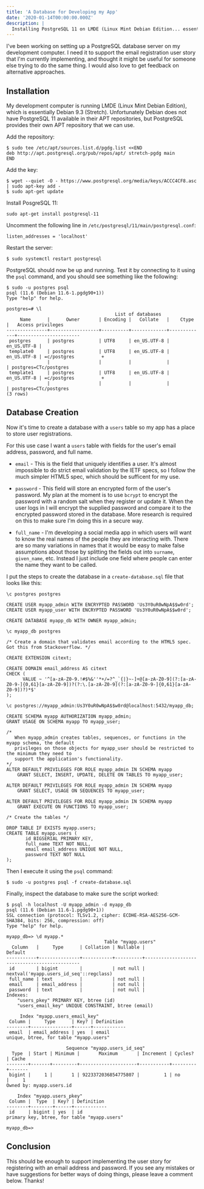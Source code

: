 ```yaml
---
title: 'A Database for Developing my App'
date: '2020-01-14T00:00:00.000Z'
description: |
  Installing PostgreSQL 11 on LMDE (Linux Mint Debian Edition... essentially Debian 9.3 Stretch) and creating a database for developing my app.
---
```


I've been working on setting up a PostgreSQL database server on my development computer. I need it to support the email registration user story that I'm currently implementing, and thought it might be useful for someone else trying to do the same thing. I would also love to get feedback on alternative approaches.

## Installation

My development computer is running LMDE (Linux Mint Debian Edition), which is essentially Debian 9.3 (Stretch). Unfortunately Debian does not have PostgreSQL 11 available in their APT repositories, but PostgreSQL provides their own APT repository that we can use.

Add the repository:

```
$ sudo tee /etc/apt/sources.list.d/pgdg.list <<END
deb http://apt.postgresql.org/pub/repos/apt/ stretch-pgdg main
END
```

Add the key:

```
$ wget --quiet -O - https://www.postgresql.org/media/keys/ACCC4CF8.asc | sudo apt-key add -
$ sudo apt-get update
```

Install PosgreSQL 11:

```
sudo apt-get install postgresql-11

```

Uncomment the following line in `/etc/postgresql/11/main/postgresql.conf`:

```
listen_addresses = 'localhost'
```

Restart the server:

```
$ sudo systemctl restart postgresql
```

PostgreSQL should now be up and running. Test it by connecting to it using the `psql` command, and you should see something like the following:

```
$ sudo -u postgres psql
psql (11.6 (Debian 11.6-1.pgdg90+1))
Type "help" for help.

postgres=# \l
                                        List of databases
     Name      |      Owner       | Encoding |   Collate   |    Ctype    |   Access privileges   
---------------+------------------+----------+-------------+-------------+-----------------------
 postgres      | postgres         | UTF8     | en_US.UTF-8 | en_US.UTF-8 | 
 template0     | postgres         | UTF8     | en_US.UTF-8 | en_US.UTF-8 | =c/postgres          +
               |                  |          |             |             | postgres=CTc/postgres
 template1     | postgres         | UTF8     | en_US.UTF-8 | en_US.UTF-8 | =c/postgres          +
               |                  |          |             |             | postgres=CTc/postgres
(3 rows)
```

## Database Creation

Now it's time to create a database with a `users` table so my app has a place to store user registrations.

For this use case I want a `users` table with fields for the user's email address, password, and full name.

- `email` - This is the field that uniquely identifies a user. It's almost impossible to do strict email validation by the IETF specs, so I follow the much simpler HTML5 spec, which should be sufficent for my use.

- `password` - This field will store an encrypted form of the user's password. My plan at the moment is to use `bcrypt` to encrypt the password with a random salt when they register or update it. When the user logs in I will encrypt the supplied password and compare it to the encrypted password stored in the database. More research is required on this to make sure I'm doing this in a secure way.

- `full_name` - I'm developing a social media app in which users will want to know the real names of the people they are interacting with. There are so many variations in names that it would be easy to make false assumptions about those by splitting the fields out into `surname`, `given_name`, etc. Instead I just include one field where people can enter the name they want to be called.

I put the steps to create the database in a `create-database.sql` file that looks like this:

```
\c postgres postgres

CREATE USER myapp_admin WITH ENCRYPTED PASSWORD 'Us3Y0uR0wNpA$$w0rd';
CREATE USER myapp_user WITH ENCRYPTED PASSWORD 'Us3Y0uR0wNpA$$w0rd';

CREATE DATABASE myapp_db WITH OWNER myapp_admin;

\c myapp_db postgres

/* Create a domain that validates email according to the HTML5 spec. Got this from Stackoverflow. */

CREATE EXTENSION citext;

CREATE DOMAIN email_address AS citext
CHECK (
      VALUE ~ '^[a-zA-Z0-9.!#$%&''*+/=?^_`{|}~-]+@[a-zA-Z0-9](?:[a-zA-Z0-9-]{0,61}[a-zA-Z0-9])?(?:\.[a-zA-Z0-9](?:[a-zA-Z0-9-]{0,61}[a-zA-Z0-9])?)*$'
);

\c postgres://myapp_admin:Us3Y0uR0wNpA$$w0rd@localhost:5432/myapp_db;

CREATE SCHEMA myapp AUTHORIZATION myapp_admin;
GRANT USAGE ON SCHEMA myapp TO myapp_user;

/*
   When myapp_admin creates tables, sequences, or functions in the myapp schema, the default
   privileges on those objects for myapp_user should be restricted to the minimum they need to
   support the application's functionality.
*/
ALTER DEFAULT PRIVILEGES FOR ROLE myapp_admin IN SCHEMA myapp
    GRANT SELECT, INSERT, UPDATE, DELETE ON TABLES TO myapp_user;

ALTER DEFAULT PRIVILEGES FOR ROLE myapp_admin IN SCHEMA myapp
    GRANT SELECT, USAGE ON SEQUENCES TO myapp_user;

ALTER DEFAULT PRIVILEGES FOR ROLE myapp_admin IN SCHEMA myapp
    GRANT EXECUTE ON FUNCTIONS TO myapp_user;

/* Create the tables */

DROP TABLE IF EXISTS myapp.users;
CREATE TABLE myapp.users (
       id BIGSERIAL PRIMARY KEY,
       full_name TEXT NOT NULL,
       email email_address UNIQUE NOT NULL,
       password TEXT NOT NULL
);
```

Then I execute it using the `psql` command:

```
$ sudo -u postgres psql -f create-database.sql
```

Finally, inspect the database to make sure the script worked:

```
$ psql -h localhost -U myapp_admin -d myapp_db
psql (11.6 (Debian 11.6-1.pgdg90+1))
SSL connection (protocol: TLSv1.2, cipher: ECDHE-RSA-AES256-GCM-SHA384, bits: 256, compression: off)
Type "help" for help.

myapp_db=> \d myapp.*
                                    Table "myapp.users"
  Column   |     Type      | Collation | Nullable |                   Default                    
-----------+---------------+-----------+----------+----------------------------------------------
 id        | bigint        |           | not null | nextval('myapp.users_id_seq'::regclass)
 full_name | text          |           | not null | 
 email     | email_address |           | not null | 
 password  | text          |           | not null | 
Indexes:
    "users_pkey" PRIMARY KEY, btree (id)
    "users_email_key" UNIQUE CONSTRAINT, btree (email)

     Index "myapp.users_email_key"
 Column |     Type      | Key? | Definition 
--------+---------------+------+------------
 email  | email_address | yes  | email
unique, btree, for table "myapp.users"

                      Sequence "myapp.users_id_seq"
  Type  | Start | Minimum |       Maximum       | Increment | Cycles? | Cache 
--------+-------+---------+---------------------+-----------+---------+-------
 bigint |     1 |       1 | 9223372036854775807 |         1 | no      |     1
Owned by: myapp.users.id

    Index "myapp.users_pkey"
 Column |  Type  | Key? | Definition 
--------+--------+------+------------
 id     | bigint | yes  | id
primary key, btree, for table "myapp.users"

myapp_db=>
```

## Conclusion

This should be enough to support implementing the user story for registering with an email address and password. If you see any mistakes or have suggestions for better ways of doing things, please leave a comment below. Thanks!